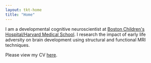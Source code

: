 ```yaml
---
layout: tkt-home
title: "Home"
---
```


I am a developmental cognitive neuroscientist at [Boston Children's Hospital/Harvard Medical School](https://hms.harvard.edu/affiliates/boston-childrens-hospital). I research the impact of early life adversity on brain development using structural and functional MRI techniques.
<!-- <span style="margin-left:50px"></span> -->

<!--"font-weight: bold; font-size:1em;"-->
<!-- <p style="margin-left: 50px" style="margin-right: 50px">I am a developmental cognitive neuroscientist at [Boston Children's Hospital/Harvard Medical School](https://hms.harvard.edu/affiliates/boston-childrens-hospital). I research the impact of early life adversity on brain development using structural and functional MRI techniques.</p>  -->


Please view my CV [here](pdfs/TKT_cv_2019f-elec.pdf).
<!--stackedit_data:
eyJoaXN0b3J5IjpbLTYxOTc0MjMyOCwxODcwOTgyMzI2LDc4Nz
Q2NjY0N119
-->
